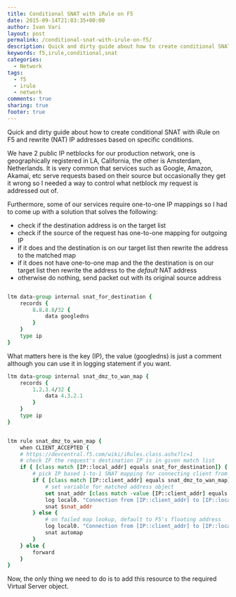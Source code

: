 ```yaml
---
title: Conditional SNAT with iRule on F5
date: 2015-09-14T21:03:35+00:00
author: Ivan Vari
layout: post
permalink: /conditional-snat-with-irule-on-f5/
description: Quick and dirty guide about how to create conditional SNAT with iRule on F5 and rewrite (NAT) IP addresses based on specific conditions.
keywords: f5,irule,conditional,snat
categories:
  - Network
tags:
  - f5
  - irule
  - network
comments: true
sharing: true
footer: true
---
```

Quick and dirty guide about how to create conditional SNAT with iRule on F5 and rewrite (NAT) IP addresses based on specific conditions.

We have 2 public IP netblocks for our production network, one is geographically registered in LA, California, the other is Amsterdam, Netherlands. It is very common that
services such as Google, Amazon, Akamai, etc serve requests based on their source but occasionally they get it wrong so I needed a way to control what netblock my request
is addressed out of.

<!--more-->

Furthermore, some of our services require one-to-one IP mappings so I had to come up with a solution that solves the following:

  * check if the destination address is on the target list
  * check if the source of the request has one-to-one mapping for outgoing IP
  * if it does and the destination is on our target list then rewrite the address to the matched map
  * if it does not have one-to-one map and the the destination is on our target list then rewrite the address to the _default_ NAT address
  * otherwise do nothing, send packet out with its original source address

``` tcl Data group for destination targets

ltm data-group internal snat_for_destination {
    records {
        8.8.8.8/32 {
            data googledns
        }
    }
    type ip
}
```

What matters here is the key (IP), the value (googledns) is just a comment although you can use it in logging statement if you want.

``` tcl Data group for one-to-one mapping
ltm data-group internal snat_dmz_to_wan_map {
    records {
        1.2.3.4/32 {
            data 4.3.2.1
        }
    }
    type ip
}
```

``` tcl iRule

ltm rule snat_dmz_to_wan_map {
    when CLIENT_ACCEPTED {
    # https://devcentral.f5.com/wiki/iRules.class.ashx?lc=1
    # check IF the request's destination IP is in given match list
    if { [class match [IP::local_addr] equals snat_for_destination]} {
        # pick IP based 1-to-1 SNAT mapping for connecting client from given list
        if { [class match [IP::client_addr] equals snat_dmz_to_wan_map]} {
            # set variable for matched address object
            set snat_addr [class match -value [IP::client_addr] equals snat_dmz_to_wan_map]
            log local0. "Connection from [IP::client_addr] to [IP::local_addr] rewrite as $snat_addr \[iSNAT\]"
            snat $snat_addr
        } else {
            # on failed map lookup, default to F5's floating address
            log local0. "Connection from [IP::client_addr] to [IP::local_addr] automap as 5.6.7.8 \[iSNAT\]"
            snat automap
        }
    } else {
        forward
    }
}
```

Now, the only thing we need to do is to add this resource to the required Virtual Server object.
